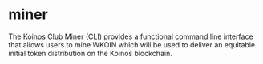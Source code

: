 # miner
The Koinos Club Miner (CLI) provides a functional command line interface that allows users to mine WKOIN which will be used to deliver an equitable initial token distribution on the Koinos blockchain.
